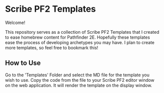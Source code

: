 # Scribe PF2 Templates
Welcome!

This repository serves as a collection of Scribe PF2 Templates that I created to ease homebrew content for Pathfinder 2E. Hopefully these templates ease the process of developing archetypes you may have. I plan to create more templates, so feel free to bookmark this!

## How to Use
Go to the 'Templates' Folder and select the MD file for the template you wish to use. Copy the code from the file to your Scribe PF2 editor window on the web application. It will render the template on the display window.

